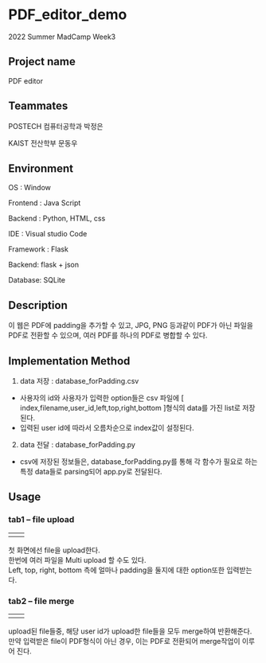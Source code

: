 # PDF_editor_demo
2022 Summer MadCamp Week3 

## Project name
PDF editor

## Teammates
POSTECH 컴퓨터공학과 박정은

KAIST 전산학부 문동우

## Environment
OS : Window

Frontend : Java Script

Backend : Python, HTML, css

IDE : Visual studio Code

Framework : Flask

Backend: flask + json

Database: SQLite

## Description
이 웹은 PDF에 padding을 추가할 수 있고, JPG, PNG 등과같이 PDF가 아닌 파일을 PDF로 전환할 수 있으며, 여러 PDF를 하나의 PDF로 병합할 수 있다.

## Implementation Method
1. data 저장 : database_forPadding.csv
* 사용자의 id와 사용자가 입력한 option들은 csv 파일에 [ index,filename,user_id,left,top,right,bottom ]형식의 data를 가진 list로 저장된다.
* 입력된 user id에 따라서 오름차순으로 index값이 설정된다.
2. data 전달 : database_forPadding.py
* csv에 저장된 정보들은, database_forPadding.py를 통해 각 함수가 필요로 하는 특정 data들로 parsing되어 app.py로 전달된다.

## Usage
### tab1 – file upload
| | |                                    
|---|---|                   
| | |                   

첫 화면에선 file을 upload한다.                    
한번에 여러 파일을 Multi upload 할 수도 있다.                    
Left, top, right, bottom 측에 얼마나 padding을 둘지에 대한 option또한 입력받는다.

### tab2 – file merge

| | |                   
|---|---|                   
| | |                   

upload된 file들중, 해당 user id가 upload한 file들을 모두 merge하여 반환해준다.                   
만약 입력받은 file이 PDF형식이 아닌 경우, 이는 PDF로 전환되어 merge작업이 이루어 진다.
